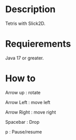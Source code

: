 # Description
Tetris with Slick2D.

# Requierements
Java 17 or greater.

# How to
Arrow up : rotate 

Arrow Left : move left

Arrow Right : move right

Spacebar : Drop

p : Pause/resume
